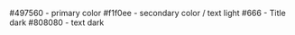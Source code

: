 #497560 - primary color
#f1f0ee - secondary color / text light
#666 - Title dark
#808080 - text dark
